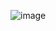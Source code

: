 ![image](https://user-images.githubusercontent.com/85040974/233517377-6ad55d4d-ad5c-433a-82ab-910d9c611742.png)

